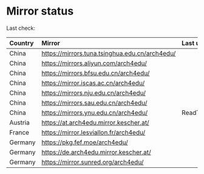 <script src="./time.js"></script>
# Mirror status
Last check: <script type="text/javascript">localize(1687595036.4961584);</script>

|Country|Mirror|Last update|
|:------|:-----|:----------|
|China|https://mirrors.tuna.tsinghua.edu.cn/arch4edu/|<script type="text/javascript">localize(1687545209);</script>|
|China|https://mirrors.aliyun.com/arch4edu/|<script type="text/javascript">localize(1687502869);</script>|
|China|https://mirrors.bfsu.edu.cn/arch4edu/|<script type="text/javascript">localize(1687545209);</script>|
|China|https://mirror.iscas.ac.cn/arch4edu/|<script type="text/javascript">localize(1687545209);</script>|
|China|https://mirrors.nju.edu.cn/arch4edu/|<script type="text/javascript">localize(1687502869);</script>|
|China|https://mirrors.sau.edu.cn/arch4edu/|<script type="text/javascript">localize(1673850842);</script>|
|China|https://mirrors.ynu.edu.cn/arch4edu/|ReadTimeout|
|Austria|https://at.arch4edu.mirror.kescher.at/|<script type="text/javascript">localize(1687545209);</script>|
|France|https://mirror.lesviallon.fr/arch4edu/|<script type="text/javascript">localize(1687545209);</script>|
|Germany|https://pkg.fef.moe/arch4edu/|<script type="text/javascript">localize(1687545209);</script>|
|Germany|https://de.arch4edu.mirror.kescher.at/|<script type="text/javascript">localize(1687545209);</script>|
|Germany|https://mirror.sunred.org/arch4edu/|<script type="text/javascript">localize(1687545209);</script>|

<script src="./tablefilter/tablefilter.js"></script>
<script src="./table.js"></script>